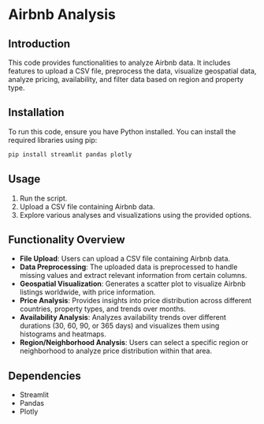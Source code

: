 # Airbnb Analysis

## Introduction
This code provides functionalities to analyze Airbnb data. It includes features to upload a CSV file, preprocess the data, visualize geospatial data, analyze pricing, availability, and filter data based on region and property type.

## Installation
To run this code, ensure you have Python installed. You can install the required libraries using pip:
```bash
pip install streamlit pandas plotly
```

## Usage
1. Run the script.
2. Upload a CSV file containing Airbnb data.
3. Explore various analyses and visualizations using the provided options.

## Functionality Overview
- **File Upload**: Users can upload a CSV file containing Airbnb data.
- **Data Preprocessing**: The uploaded data is preprocessed to handle missing values and extract relevant information from certain columns.
- **Geospatial Visualization**: Generates a scatter plot to visualize Airbnb listings worldwide, with price information.
- **Price Analysis**: Provides insights into price distribution across different countries, property types, and trends over months.
- **Availability Analysis**: Analyzes availability trends over different durations (30, 60, 90, or 365 days) and visualizes them using histograms and heatmaps.
- **Region/Neighborhood Analysis**: Users can select a specific region or neighborhood to analyze price distribution within that area.

## Dependencies
- Streamlit
- Pandas
- Plotly


